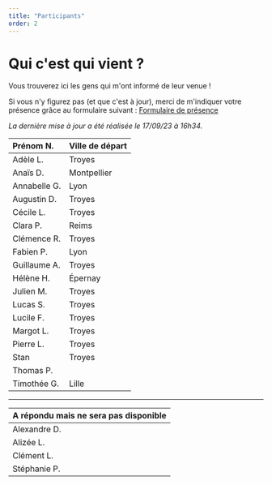 ```yaml
---
title: "Participants"
order: 2
---
```

# **Qui c'est qui vient ?**

Vous trouverez ici les gens qui m'ont informé de leur venue !

Si vous n'y figurez pas (et que c'est à jour), merci de m'indiquer votre présence grâce au formulaire suivant : [Formulaire de présence](https://framaforms.org/presence-30-ans-pierre-1693486016)

_La dernière mise à jour a été réalisée le  17/09/23 à 16h34._


| Prénom N.     | Ville de départ         |
|:----------------------|:------------------|
| Adèle L.       | Troyes       |
| Anaïs D.       | Montpellier        |
| Annabelle G.        | Lyon      |
| Augustin D.        | Troyes       |
| Cécile L.       | Troyes       |
| Clara P.        | Reims       |
| Clémence R.       | Troyes       |
| Fabien P.        | Lyon      |
| Guillaume A.       | Troyes       |
| Hélène H.    | Épernay         |
| Julien M.      | Troyes       |
| Lucas S.       | Troyes       |
| Lucile F.        | Troyes      |
| Margot L.        | Troyes      |
| Pierre L.        | Troyes        |
| Stan       | Troyes       |
| Thomas P.       |        |
| Timothée G.       | Lille         |


---

|A répondu mais ne sera pas disponible|
|:----------------------|
| Alexandre D.      |
| Alizée L.     |
| Clément L.     |
| Stéphanie P.        | 